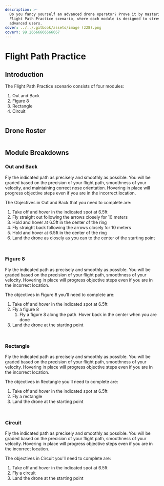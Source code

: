 ```yaml
---
description: >-
  Do you fancy yourself an advanced drone operator? Prove it by mastering the
  Flight Path Practice scenario, where each module is designed to stress even
  advanced users.
cover: ../../.gitbook/assets/image (228).png
coverY: 99.26666666666667
---
```


# Flight Path Practice

## Introduction

The Flight Path Practice scenario consists of four modules:

1. Out and Back
2. Figure 8
3. Rectangle
4. Circuit

<figure><img src="../../.gitbook/assets/image (69).png" alt=""><figcaption></figcaption></figure>

## Drone Roster

<figure><img src="../../.gitbook/assets/image (70).png" alt=""><figcaption></figcaption></figure>

## Module Breakdowns

### Out and Back

Fly the indicated path as precisely and smoothly as possible.  You will be graded based on the precision of your flight path, smoothness of your velocity, and maintaining correct nose orientation.  Hovering in place will progress objective steps even if you are in the incorrect location.

The Objectives in Out and Back that you need to complete are:

1. Take off and hover in the indicated spot at 6.5ft
2. Fly straight out following the arrows closely for 10 meters
3. Hold and hover at 6.5ft in the center of the ring
4. Fly straight back following the arrows closely for 10 meters
5. Hold and hover at 6.5ft in the center of the ring
6. Land the drone as closely as you can to the center of the starting point

<figure><img src="../../.gitbook/assets/image (71).png" alt=""><figcaption></figcaption></figure>

<figure><img src="../../.gitbook/assets/image (72).png" alt=""><figcaption></figcaption></figure>

### Figure 8

Fly the indicated path as precisely and smoothly as possible.  You will be graded based on the precision of your flight path, smoothness of your velocity.  Hovering in place will progress objective steps even if you are in the incorrect location.

The objectives in Figure 8 you'll need to complete are:

1. Take off and hover in the indicated spot at 6.5ft
2. Fly a figure 8
   1. Fly a figure 8 along the path. Hover back in the center when you are done
3. Land the drone at the starting point

<figure><img src="../../.gitbook/assets/image (73).png" alt=""><figcaption></figcaption></figure>

<figure><img src="../../.gitbook/assets/image (74).png" alt=""><figcaption></figcaption></figure>

### Rectangle

Fly the indicated path as precisely and smoothly as possible.  You will be graded based on the precision of your flight path, smoothness of your velocity.  Hovering in place will progress objective steps even if you are in the incorrect location.

The objectives in Rectangle you'll need to complete are:

1. Take off and hover in the indicated spot at 6.5ft
2. Fly a rectangle
3. Land the drone at the starting point

<figure><img src="../../.gitbook/assets/image (75).png" alt=""><figcaption></figcaption></figure>

<figure><img src="../../.gitbook/assets/image (76).png" alt=""><figcaption></figcaption></figure>

### Circuit

Fly the indicated path as precisely and smoothly as possible.  You will be graded based on the precision of your flight path, smoothness of your velocity.  Hovering in place will progress objective steps even if you are in the incorrect location.

The objectives in Circuit you'll need to complete are:

1. Take off and hover in the indicated spot at 6.5ft
2. Fly a circuit
3. Land the drone at the starting point

<figure><img src="../../.gitbook/assets/image (77).png" alt=""><figcaption></figcaption></figure>

<figure><img src="../../.gitbook/assets/image (78).png" alt=""><figcaption></figcaption></figure>

<figure><img src="../../.gitbook/assets/image (79).png" alt=""><figcaption></figcaption></figure>
